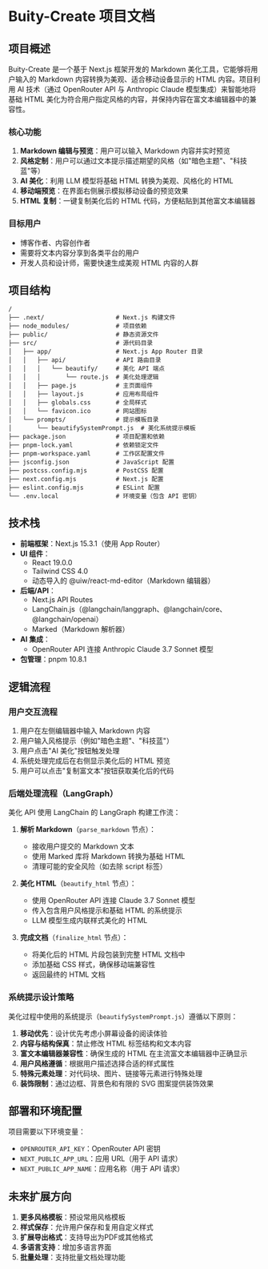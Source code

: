 # Buity-Create 项目文档

## 项目概述

Buity-Create 是一个基于 Next.js 框架开发的 Markdown 美化工具，它能够将用户输入的 Markdown 内容转换为美观、适合移动设备显示的 HTML 内容。项目利用 AI 技术（通过 OpenRouter API 与 Anthropic Claude 模型集成）来智能地将基础 HTML 美化为符合用户指定风格的内容，并保持内容在富文本编辑器中的兼容性。

### 核心功能

1. **Markdown 编辑与预览**：用户可以输入 Markdown 内容并实时预览
2. **风格定制**：用户可以通过文本提示描述期望的风格（如"暗色主题"、"科技蓝"等）
3. **AI 美化**：利用 LLM 模型将基础 HTML 转换为美观、风格化的 HTML
4. **移动端预览**：在界面右侧展示模拟移动设备的预览效果
5. **HTML 复制**：一键复制美化后的 HTML 代码，方便粘贴到其他富文本编辑器

### 目标用户

- 博客作者、内容创作者
- 需要将文本内容分享到各类平台的用户
- 开发人员和设计师，需要快速生成美观 HTML 内容的人群

## 项目结构

```
/
├── .next/                    # Next.js 构建文件
├── node_modules/             # 项目依赖
├── public/                   # 静态资源文件
├── src/                      # 源代码目录
│   ├── app/                  # Next.js App Router 目录
│   │   ├── api/              # API 路由目录
│   │   │   └── beautify/     # 美化 API 端点
│   │   │       └── route.js  # 美化处理逻辑
│   │   ├── page.js           # 主页面组件
│   │   ├── layout.js         # 应用布局组件
│   │   ├── globals.css       # 全局样式
│   │   └── favicon.ico       # 网站图标
│   └── prompts/              # 提示模板目录
│       └── beautifySystemPrompt.js  # 美化系统提示模板
├── package.json              # 项目配置和依赖
├── pnpm-lock.yaml            # 依赖锁定文件
├── pnpm-workspace.yaml       # 工作区配置文件
├── jsconfig.json             # JavaScript 配置
├── postcss.config.mjs        # PostCSS 配置
├── next.config.mjs           # Next.js 配置
├── eslint.config.mjs         # ESLint 配置
└── .env.local                # 环境变量（包含 API 密钥）
```

## 技术栈

- **前端框架**：Next.js 15.3.1（使用 App Router）
- **UI 组件**：
  - React 19.0.0
  - Tailwind CSS 4.0
  - 动态导入的 @uiw/react-md-editor（Markdown 编辑器）
- **后端/API**：
  - Next.js API Routes
  - LangChain.js（@langchain/langgraph、@langchain/core、@langchain/openai）
  - Marked（Markdown 解析器）
- **AI 集成**：
  - OpenRouter API 连接 Anthropic Claude 3.7 Sonnet 模型
- **包管理**：pnpm 10.8.1

## 逻辑流程

### 用户交互流程

1. 用户在左侧编辑器中输入 Markdown 内容
2. 用户输入风格提示（例如"暗色主题"、"科技蓝"）
3. 用户点击"AI 美化"按钮触发处理
4. 系统处理完成后在右侧显示美化后的 HTML 预览
5. 用户可以点击"复制富文本"按钮获取美化后的代码

### 后端处理流程（LangGraph）

美化 API 使用 LangChain 的 LangGraph 构建工作流：

1. **解析 Markdown**（`parse_markdown` 节点）：
   - 接收用户提交的 Markdown 文本
   - 使用 Marked 库将 Markdown 转换为基础 HTML
   - 清理可能的安全风险（如去除 script 标签）

2. **美化 HTML**（`beautify_html` 节点）：
   - 使用 OpenRouter API 连接 Claude 3.7 Sonnet 模型
   - 传入包含用户风格提示和基础 HTML 的系统提示
   - LLM 模型生成内联样式美化的 HTML

3. **完成文档**（`finalize_html` 节点）：
   - 将美化后的 HTML 片段包装到完整 HTML 文档中
   - 添加基础 CSS 样式，确保移动端兼容性
   - 返回最终的 HTML 文档

### 系统提示设计策略

美化过程中使用的系统提示（`beautifySystemPrompt.js`）遵循以下原则：

1. **移动优先**：设计优先考虑小屏幕设备的阅读体验
2. **内容与结构保真**：禁止修改 HTML 标签结构和文本内容
3. **富文本编辑器兼容性**：确保生成的 HTML 在主流富文本编辑器中正确显示
4. **用户风格遵循**：根据用户描述选择合适的样式属性
5. **特殊元素处理**：对代码块、图片、链接等元素进行特殊处理
6. **装饰限制**：通过边框、背景色和有限的 SVG 图案提供装饰效果

## 部署和环境配置

项目需要以下环境变量：

- `OPENROUTER_API_KEY`：OpenRouter API 密钥
- `NEXT_PUBLIC_APP_URL`：应用 URL（用于 API 请求）
- `NEXT_PUBLIC_APP_NAME`：应用名称（用于 API 请求）

## 未来扩展方向

1. **更多风格模板**：预设常用风格模板
2. **样式保存**：允许用户保存和复用自定义样式
3. **扩展导出格式**：支持导出为PDF或其他格式
4. **多语言支持**：增加多语言界面
5. **批量处理**：支持批量文档处理功能 